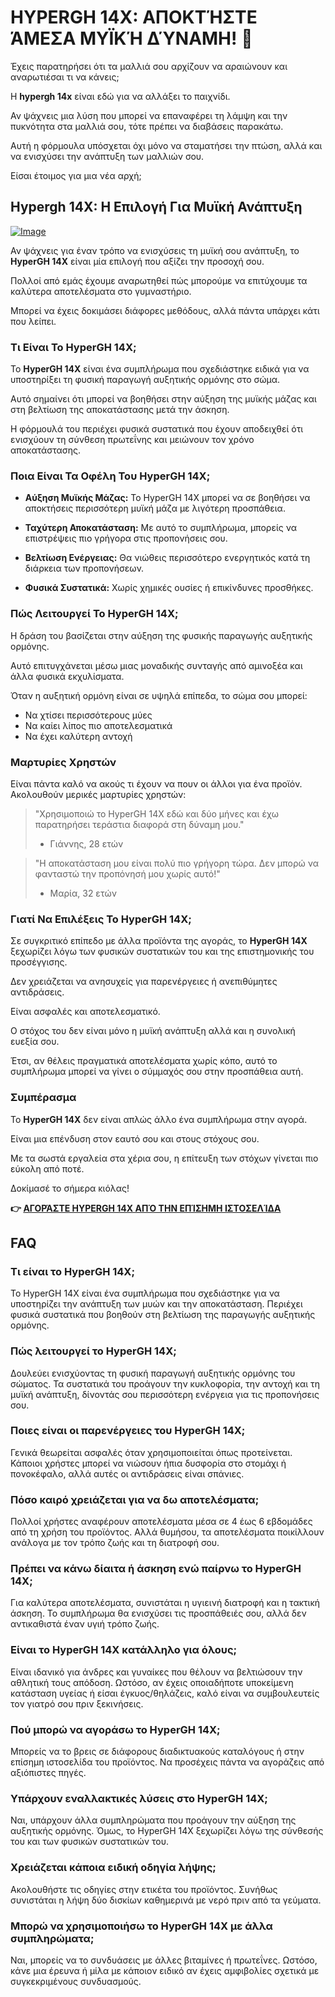 # HYPERGH 14X: ΑΠΟΚΤΉΣΤΕ ΆΜΕΣΑ ΜΥΪΚΉ ΔΎΝΑΜΗ! 💪

Έχεις παρατηρήσει ότι τα μαλλιά σου αρχίζουν να αραιώνουν και αναρωτιέσαι τι να κάνεις; 

Η **hypergh 14x** είναι εδώ για να αλλάξει το παιχνίδι. 

Αν ψάχνεις μια λύση που μπορεί να επαναφέρει τη λάμψη και την πυκνότητα στα μαλλιά σου, τότε πρέπει να διαβάσεις παρακάτω. 

Αυτή η φόρμουλα υπόσχεται όχι μόνο να σταματήσει την πτώση, αλλά και να ενισχύσει την ανάπτυξη των μαλλιών σου. 

Είσαι έτοιμος για μια νέα αρχή;

## Hypergh 14X: Η Επιλογή Για Μυϊκή Ανάπτυξη

[![Image](https://www2.sellhealth.com/111/hypergh14x_b_3_1.gif)](https://gchaffi.com/GGWOPVmr)

Αν ψάχνεις για έναν τρόπο να ενισχύσεις τη μυϊκή σου ανάπτυξη, το **HyperGH 14X** είναι μία επιλογή που αξίζει την προσοχή σου.

Πολλοί από εμάς έχουμε αναρωτηθεί πώς μπορούμε να επιτύχουμε τα καλύτερα αποτελέσματα στο γυμναστήριο. 

Μπορεί να έχεις δοκιμάσει διάφορες μεθόδους, αλλά πάντα υπάρχει κάτι που λείπει.

### Τι Είναι Το HyperGH 14X;

Το **HyperGH 14X** είναι ένα συμπλήρωμα που σχεδιάστηκε ειδικά για να υποστηρίξει τη φυσική παραγωγή αυξητικής ορμόνης στο σώμα.

Αυτό σημαίνει ότι μπορεί να βοηθήσει στην αύξηση της μυϊκής μάζας και στη βελτίωση της αποκατάστασης μετά την άσκηση.

Η φόρμουλά του περιέχει φυσικά συστατικά που έχουν αποδειχθεί ότι ενισχύουν τη σύνθεση πρωτεΐνης και μειώνουν τον χρόνο αποκατάστασης.

### Ποια Είναι Τα Οφέλη Του HyperGH 14X;

- **Αύξηση Μυϊκής Μάζας:** Το HyperGH 14X μπορεί να σε βοηθήσει να αποκτήσεις περισσότερη μυϊκή μάζα με λιγότερη προσπάθεια.
  
- **Ταχύτερη Αποκατάσταση:** Με αυτό το συμπλήρωμα, μπορείς να επιστρέψεις πιο γρήγορα στις προπονήσεις σου.
  
- **Βελτίωση Ενέργειας:** Θα νιώθεις περισσότερο ενεργητικός κατά τη διάρκεια των προπονήσεων.
  
- **Φυσικά Συστατικά:** Χωρίς χημικές ουσίες ή επικίνδυνες προσθήκες. 

### Πώς Λειτουργεί Το HyperGH 14X;

Η δράση του βασίζεται στην αύξηση της φυσικής παραγωγής αυξητικής ορμόνης. 

Αυτό επιτυγχάνεται μέσω μιας μοναδικής συνταγής από αμινοξέα και άλλα φυσικά εκχυλίσματα.

Όταν η αυξητική ορμόνη είναι σε υψηλά επίπεδα, το σώμα σου μπορεί:

- Να χτίσει περισσότερους μύες
- Να καίει λίπος πιο αποτελεσματικά
- Να έχει καλύτερη αντοχή

### Μαρτυρίες Χρηστών

Είναι πάντα καλό να ακούς τι έχουν να πουν οι άλλοι για ένα προϊόν. Ακολουθούν μερικές μαρτυρίες χρηστών:

> "Χρησιμοποιώ το HyperGH 14X εδώ και δύο μήνες και έχω παρατηρήσει τεράστια διαφορά στη δύναμη μου." 
> - Γιάννης, 28 ετών

> "Η αποκατάσταση μου είναι πολύ πιο γρήγορη τώρα. Δεν μπορώ να φανταστώ την προπόνησή μου χωρίς αυτό!" 
> - Μαρία, 32 ετών

### Γιατί Να Επιλέξεις Το HyperGH 14X;

Σε συγκριτικό επίπεδο με άλλα προϊόντα της αγοράς, το **HyperGH 14X** ξεχωρίζει λόγω των φυσικών συστατικών του και της επιστημονικής του προσέγγισης. 

Δεν χρειάζεται να ανησυχείς για παρενέργειες ή ανεπιθύμητες αντιδράσεις.

Είναι ασφαλές και αποτελεσματικό. 

Ο στόχος του δεν είναι μόνο η μυϊκή ανάπτυξη αλλά και η συνολική ευεξία σου.

Έτσι, αν θέλεις πραγματικά αποτελέσματα χωρίς κόπο, αυτό το συμπλήρωμα μπορεί να γίνει ο σύμμαχός σου στην προσπάθεια αυτή.

### Συμπέρασμα

Το **HyperGH 14X** δεν είναι απλώς άλλο ένα συμπλήρωμα στην αγορά. 

Είναι μια επένδυση στον εαυτό σου και στους στόχους σου.

Με τα σωστά εργαλεία στα χέρια σου, η επίτευξη των στόχων γίνεται πιο εύκολη από ποτέ.

Δοκίμασέ το σήμερα κιόλας!



**👉 [ΑΓΟΡΆΣΤΕ HYPERGH 14X ΑΠΌ ΤΗΝ ΕΠΊΣΗΜΗ ΙΣΤΟΣΕΛΊΔΑ](https://gchaffi.com/GGWOPVmr)**

## FAQ

### Τι είναι το HyperGH 14X;
Το HyperGH 14X είναι ένα συμπλήρωμα που σχεδιάστηκε για να υποστηρίζει την ανάπτυξη των μυών και την αποκατάσταση. Περιέχει φυσικά συστατικά που βοηθούν στη βελτίωση της παραγωγής αυξητικής ορμόνης.

### Πώς λειτουργεί το HyperGH 14X;
Δουλεύει ενισχύοντας τη φυσική παραγωγή αυξητικής ορμόνης του σώματος. Τα συστατικά του προάγουν την κυκλοφορία, την αντοχή και τη μυϊκή ανάπτυξη, δίνοντάς σου περισσότερη ενέργεια για τις προπονήσεις σου.

### Ποιες είναι οι παρενέργειες του HyperGH 14X;
Γενικά θεωρείται ασφαλές όταν χρησιμοποιείται όπως προτείνεται. Κάποιοι χρήστες μπορεί να νιώσουν ήπια δυσφορία στο στομάχι ή πονοκέφαλο, αλλά αυτές οι αντιδράσεις είναι σπάνιες.

### Πόσο καιρό χρειάζεται για να δω αποτελέσματα;
Πολλοί χρήστες αναφέρουν αποτελέσματα μέσα σε 4 έως 6 εβδομάδες από τη χρήση του προϊόντος. Αλλά θυμήσου, τα αποτελέσματα ποικίλλουν ανάλογα με τον τρόπο ζωής και τη διατροφή σου.

### Πρέπει να κάνω δίαιτα ή άσκηση ενώ παίρνω το HyperGH 14X;
Για καλύτερα αποτελέσματα, συνιστάται η υγιεινή διατροφή και η τακτική άσκηση. Το συμπλήρωμα θα ενισχύσει τις προσπάθειές σου, αλλά δεν αντικαθιστά έναν υγιή τρόπο ζωής.

### Είναι το HyperGH 14X κατάλληλο για όλους;
Είναι ιδανικό για άνδρες και γυναίκες που θέλουν να βελτιώσουν την αθλητική τους απόδοση. Ωστόσο, αν έχεις οποιαδήποτε υποκείμενη κατάσταση υγείας ή είσαι έγκυος/θηλάζεις, καλό είναι να συμβουλευτείς τον γιατρό σου πριν ξεκινήσεις.

### Πού μπορώ να αγοράσω το HyperGH 14X;
Μπορείς να το βρεις σε διάφορους διαδικτυακούς καταλόγους ή στην επίσημη ιστοσελίδα του προϊόντος. Να προσέχεις πάντα να αγοράζεις από αξιόπιστες πηγές.

### Υπάρχουν εναλλακτικές λύσεις στο HyperGH 14X;
Ναι, υπάρχουν άλλα συμπληρώματα που προάγουν την αύξηση της αυξητικής ορμόνης. Όμως, το HyperGH 14X ξεχωρίζει λόγω της σύνθεσής του και των φυσικών συστατικών του.

### Χρειάζεται κάποια ειδική οδηγία λήψης;
Ακολουθήστε τις οδηγίες στην ετικέτα του προϊόντος. Συνήθως συνιστάται η λήψη δύο δισκίων καθημερινά με νερό πριν από τα γεύματα.

### Μπορώ να χρησιμοποιήσω το HyperGH 14X με άλλα συμπληρώματα;
Ναι, μπορείς να το συνδυάσεις με άλλες βιταμίνες ή πρωτεΐνες. Ωστόσο, κάνε μια έρευνα ή μίλα με κάποιον ειδικό αν έχεις αμφιβολίες σχετικά με συγκεκριμένους συνδυασμούς.